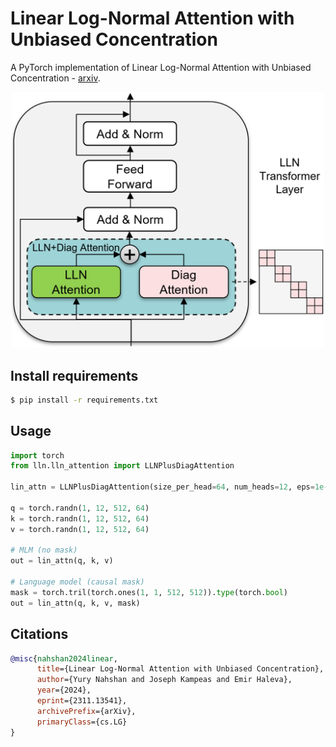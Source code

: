 # Linear Log-Normal Attention with Unbiased Concentration

A PyTorch implementation of Linear Log-Normal Attention with Unbiased Concentration - [arxiv](https://arxiv.org/abs/2311.13541).

<p align="center">
    <img src="fig/LLN_transfomer_layer.png" width="500px"></img>
</p>

## Install requirements
```bash
$ pip install -r requirements.txt
```

## Usage

```python
import torch
from lln.lln_attention import LLNPlusDiagAttention

lin_attn = LLNPlusDiagAttention(size_per_head=64, num_heads=12, eps=1e-5)

q = torch.randn(1, 12, 512, 64)
k = torch.randn(1, 12, 512, 64)
v = torch.randn(1, 12, 512, 64)

# MLM (no mask)
out = lin_attn(q, k, v)

# Language model (causal mask)
mask = torch.tril(torch.ones(1, 1, 512, 512)).type(torch.bool)
out = lin_attn(q, k, v, mask)
```

## Citations

```bibtex
@misc{nahshan2024linear,
      title={Linear Log-Normal Attention with Unbiased Concentration}, 
      author={Yury Nahshan and Joseph Kampeas and Emir Haleva},
      year={2024},
      eprint={2311.13541},
      archivePrefix={arXiv},
      primaryClass={cs.LG}
}
```
